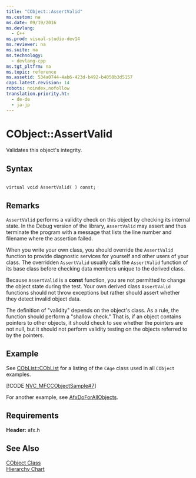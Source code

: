 ```yaml
---
title: "CObject::AssertValid"
ms.custom: na
ms.date: 09/19/2016
ms.devlang: 
  - C++
ms.prod: visual-studio-dev14
ms.reviewer: na
ms.suite: na
ms.technology: 
  - devlang-cpp
ms.tgt_pltfrm: na
ms.topic: reference
ms.assetid: 534a0744-4ab6-423d-b492-b4058b3d5157
caps.latest.revision: 14
robots: noindex,nofollow
translation.priority.ht: 
  - de-de
  - ja-jp
---
```

# CObject::AssertValid
Validates this object's integrity.  
  
## Syntax  
  
```  
  
virtual void AssertValid( ) const;  
```  
  
## Remarks  
 `AssertValid` performs a validity check on this object by checking its internal state. In the Debug version of the library, `AssertValid` may assert and thus terminate the program with a message that lists the line number and filename where the assertion failed.  
  
 When you write your own class, you should override the `AssertValid` function to provide diagnostic services for yourself and other users of your class. The overridden `AssertValid` usually calls the `AssertValid` function of its base class before checking data members unique to the derived class.  
  
 Because `AssertValid` is a **const** function, you are not permitted to change the object state during the test. Your own derived class `AssertValid` functions should not throw exceptions but rather should assert whether they detect invalid object data.  
  
 The definition of "validity" depends on the object's class. As a rule, the function should perform a "shallow check." That is, if an object contains pointers to other objects, it should check to see whether the pointers are not null, but it should not perform validity testing on the objects referred to by the pointers.  
  
## Example  
 See [CObList::CObList](../vs140/CObList--CObList.md) for a listing of the `CAge` class used in all `CObject` examples.  
  
 [!CODE [NVC_MFCCObjectSample#7](../CodeSnippet/VS_Snippets_Cpp/NVC_MFCCObjectSample#7)]  
  
 For another example, see [AfxDoForAllObjects](../vs140/AfxDoForAllObjects.md).  
  
## Requirements  
 **Header:** afx.h  
  
## See Also  
 [CObject Class](../vs140/CObject-Class.md)   
 [Hierarchy Chart](../vs140/Hierarchy-Chart.md)